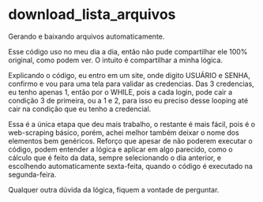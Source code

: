 # download_lista_arquivos
 Gerando e baixando arquivos automaticamente.
 
 Esse código uso no meu dia a dia, então não pude compartilhar ele 100% original, como podem ver. O intuito é compartilhar a minha lógica.
 
 Explicando o código, eu entro em um site, onde digito USUÁRIO e SENHA, confirmo e vou para uma tela para validar as credencias.
 Das 3 credencias, eu tenho apenas 1, então por o WHILE, pois a cada login, pode cair a condição 3 de primeira, ou a 1 e 2, para isso eu preciso desse looping até cair na condição que eu tenho a credencial.
 
 Essa é a única etapa que deu mais trabalho, o restante é mais fácil, pois é o web-scraping básico, porém, achei melhor também deixar o nome dos elementos bem genéricos. Reforço que apesar de não poderem executar o código, podem entender a lógica e aplicar em algo parecido, como o cálculo que é feito da data, sempre selecionando o dia anterior, e escolhendo automaticamente sexta-feita, quando o código é executado na segunda-feira.
 
 Qualquer outra dúvida da lógica, fiquem a vontade de perguntar.
